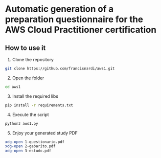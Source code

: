 # Automatic generation of a preparation questionnaire for the AWS Cloud Practitioner certification
## How to use it
1. Clone the repository
``` bash
git clone https://github.com/francisnardi/aws1.git
```
2. Open the folder
``` bash
cd aws1
```
3. Install the required libs
``` bash
pip install -r requirements.txt
```
4. Execute the script
``` bash
python3 aws1.py
```
5. Enjoy your generated study PDF
``` bash
xdg-open 1-questionario.pdf
xdg-open 2-gabarito.pdf
xdg-open 3-estudo.pdf
```